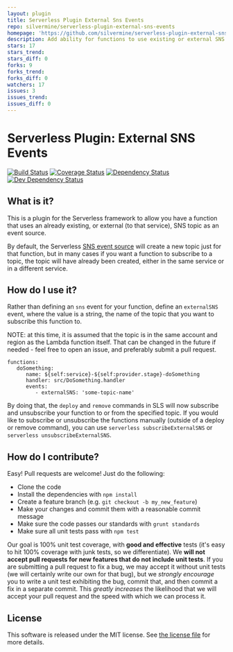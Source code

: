 ```yaml
---
layout: plugin
title: Serverless Plugin External Sns Events
repo: silvermine/serverless-plugin-external-sns-events
homepage: 'https://github.com/silvermine/serverless-plugin-external-sns-events'
description: Add ability for functions to use existing or external SNS topics as an event source
stars: 17
stars_trend: 
stars_diff: 0
forks: 9
forks_trend: 
forks_diff: 0
watchers: 17
issues: 3
issues_trend: 
issues_diff: 0
---
```



# Serverless Plugin: External SNS Events

[![Build Status](https://travis-ci.org/silvermine/serverless-plugin-external-sns-events.png?branch=master)](https://travis-ci.org/silvermine/serverless-plugin-external-sns-events)
[![Coverage Status](https://coveralls.io/repos/github/silvermine/serverless-plugin-external-sns-events/badge.svg?branch=master)](https://coveralls.io/github/silvermine/serverless-plugin-external-sns-events?branch=master)
[![Dependency Status](https://david-dm.org/silvermine/serverless-plugin-external-sns-events.png)](https://david-dm.org/silvermine/serverless-plugin-external-sns-events)
[![Dev Dependency Status](https://david-dm.org/silvermine/serverless-plugin-external-sns-events/dev-status.png)](https://david-dm.org/silvermine/serverless-plugin-external-sns-events#info=devDependencies&view=table)


## What is it?

This is a plugin for the Serverless framework to allow you have a function that
uses an already existing, or external (to that service), SNS topic as an event
source.

By default, the Serverless [SNS event
source](https://serverless.com/framework/docs/providers/aws/events/sns/) will
create a new topic just for that function, but in many cases if you want a
function to subscribe to a topic, the topic will have already been created,
either in the same service or in a different service.


## How do I use it?

Rather than defining an `sns` event for your function, define an `externalSNS`
event, where the value is a string, the name of the topic that you want to
subscribe this function to.

NOTE: at this time, it is assumed that the topic is in the same account and
region as the Lambda function itself. That can be changed in the future if
needed - feel free to open an issue, and preferably submit a pull request.

```
functions:
   doSomething:
      name: ${self:service}-${self:provider.stage}-doSomething
      handler: src/DoSomething.handler
      events:
         - externalSNS: 'some-topic-name'
```

By doing that, the `deploy` and `remove` commands in SLS will now subscribe and
unsubscribe your function to or from the specified topic. If you would like to
subscribe or unsubscribe the functions manually (outside of a deploy or remove
command), you can use `serverless subscribeExternalSNS` or
`serverless unsubscribeExternalSNS`.


## How do I contribute?

Easy! Pull requests are welcome! Just do the following:

   * Clone the code
   * Install the dependencies with `npm install`
   * Create a feature branch (e.g. `git checkout -b my_new_feature`)
   * Make your changes and commit them with a reasonable commit message
   * Make sure the code passes our standards with `grunt standards`
   * Make sure all unit tests pass with `npm test`

Our goal is 100% unit test coverage, with **good and effective** tests (it's
easy to hit 100% coverage with junk tests, so we differentiate). We **will not
accept pull requests for new features that do not include unit tests**. If you
are submitting a pull request to fix a bug, we may accept it without unit tests
(we will certainly write our own for that bug), but we *strongly encourage* you
to write a unit test exhibiting the bug, commit that, and then commit a fix in
a separate commit. This *greatly increases* the likelihood that we will accept
your pull request and the speed with which we can process it.


## License

This software is released under the MIT license. See [the license file](LICENSE) for more details.
